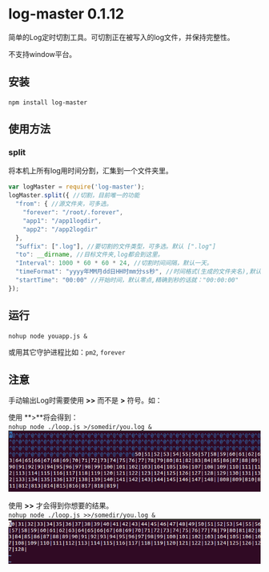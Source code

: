 # log-master 0.1.12
简单的Log定时切割工具。可切割正在被写入的log文件，并保持完整性。

不支持window平台。

## 安装
`npm install log-master`
## 使用方法
### split

将本机上所有log用时间分割，汇集到一个文件夹里。
```javascript
var logMaster = require('log-master');
logMaster.split({ //切割，目前唯一的功能
  "from": { //源文件夹，可多选。
    "forever": "/root/.forever",
    "app1": "/app1logdir",
    "app2": "/app2logdir"
  },
  "Suffix": [".log"], //要切割的文件类型，可多选。默认 [".log"]
  "to": __dirname, //目标文件夹,log都会到这里。
  "Interval": 1000 * 60 * 60 * 24, //切割时间间隔，默认一天。
  "timeFormat": "yyyy年MM月dd日HH时mm分ss秒", //时间格式(生成的文件夹名),默认为yyyy年MM月dd日HH时mm分ss秒
  "startTime": "00:00" //开始时间，默认零点,精确到秒的话就："00:00:00"
});
```
## 运行
`nohup node youapp.js &`

或用其它守护进程比如：`pm2`, `forever`
## 注意
手动输出Log时需要使用 **>>** 而不是 **>** 符号。如：

使用 **>**将会得到：<br>
`nohup node ./loop.js >/somedir/you.log &`<br>
![image](https://github.com/hezedu/SomethingBoring/blob/master/log-master/log-master-error.png?raw=true)

使用 **>>** 才会得到你想要的结果。<br>
`nohup node ./loop.js >>/somedir/you.log &`<br>
![image](https://github.com/hezedu/SomethingBoring/blob/master/log-master/log-master-ok.png?raw=true)